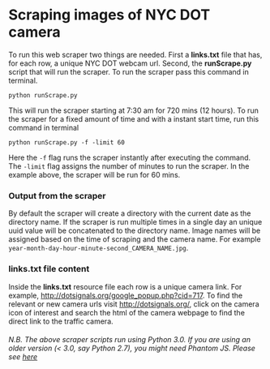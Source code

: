 # Scraping images of NYC DOT camera

To run this web scraper two things are needed. First a **links.txt** file that has, for each row, a unique NYC DOT webcam url. Second, the **runScrape.py** script that will run the scraper. To run the scraper pass this command in terminal.

```
python runScrape.py
```

This will run the scraper starting at 7:30 am for 720 mins (12 hours). To run the scraper for a fixed amount of time and with a instant start time, run this command in terminal

```
python runScrape.py -f -limit 60
```

Here the `-f` flag runs the scraper instantly after executing the command. The `-limit` flag assigns the number of minutes to run the scraper. In the example above, the scraper will be run for 60 mins. 

### Output from the scraper
By default the scraper will create a directory with the current date as the directory name. If the scraper is run multiple times in a single day an unique uuid value will be concatenated to the directory name. Image names will be assigned based on the time of scraping and the camera name. For example `year-month-day-hour-minute-second_CAMERA_NAME.jpg`.

### links.txt file content
Inside the **links.txt** resource file each row is a unique camera link. For example, http://dotsignals.org/google_popup.php?cid=717. To find the relevant or new camera urls visit http://dotsignals.org/, click on the camera icon of interest and search the html of the camera webpage to find the direct link to the traffic camera. 

###### N.B. The above scraper scripts run using Python 3.0. If you are using an older version (< 3.0, say Python 2.7), you might need Phantom JS. Please see [here](https://github.com/priyakhokher/General/blob/master/WebScraping/JavascriptEnabledScraping/fastscraping.py)



